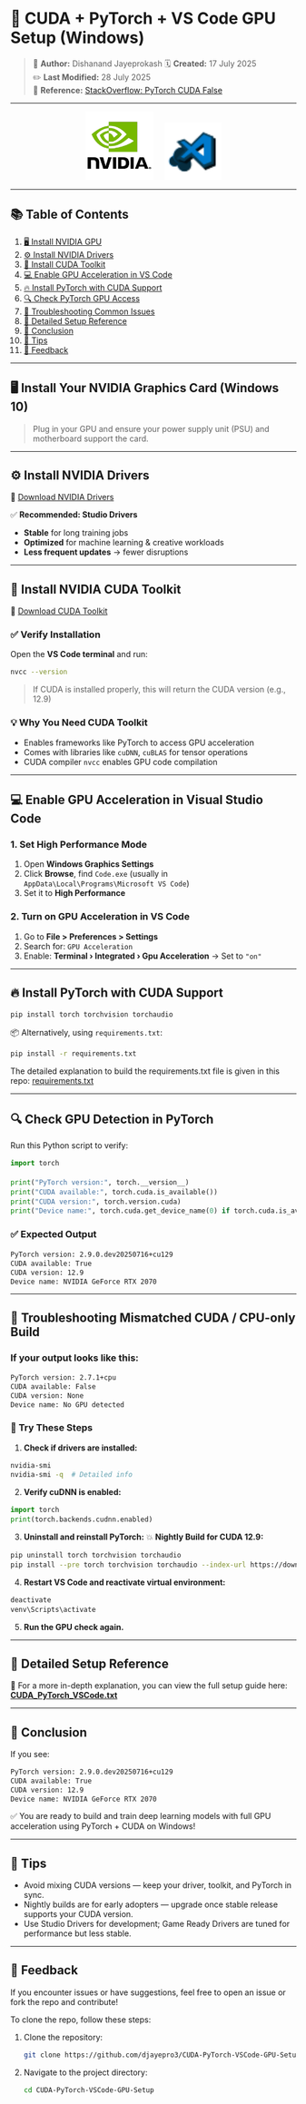 # 🚀 CUDA + PyTorch + VS Code GPU Setup (Windows)

> 📌 **Author:** Dishanand Jayeprokash
> 🗓️ **Created:** 17 July 2025  
> ✏️ **Last Modified:** 28 July 2025  
> 🔗 **Reference:** [StackOverflow: PyTorch CUDA False](https://stackoverflow.com/questions/60987997/why-torch-cuda-is-available-returns-false-even-after-installing-pytorch-with)

---

<p align="center">
  <img src="images/nvidia_logo.png" alt="NVIDIA Logo" width="120"/>
  &nbsp;&nbsp;&nbsp;
  <img src="images/vscode_logo.png" alt="VS Code Logo" width="100"/>
</p>




---

## 📚 Table of Contents

1. [🖥️ Install NVIDIA GPU](#️-install-your-nvidia-graphics-card-windows-10)
2. [⚙️ Install NVIDIA Drivers](#-install-nvidia-drivers)
3. [🧠 Install CUDA Toolkit](#-install-nvidia-cuda-toolkit)
4. [💻 Enable GPU Acceleration in VS Code](#-enable-gpu-acceleration-in-visual-studio-code)
5. [🔥 Install PyTorch with CUDA Support](#-install-pytorch-with-cuda-support)
6. [🔍 Check PyTorch GPU Access](#-check-gpu-detection-in-pytorch)
7. [🐛 Troubleshooting Common Issues](#-troubleshooting-mismatched-cuda--cpu-only-build)
8. [📘 Detailed Setup Reference](#-detailed-setup-reference)
9. [🎉 Conclusion](#-conclusion)
10. [🧊 Tips](#-tips)
11. [💬 Feedback](#-feedback)


---

## 🖥️ Install Your NVIDIA Graphics Card (Windows 10)

> Plug in your GPU and ensure your power supply unit (PSU) and motherboard support the card.

---

## ⚙️ Install NVIDIA Drivers

🔗 [Download NVIDIA Drivers](https://www.nvidia.com/en-us/drivers/)

✅ **Recommended: Studio Drivers**
- **Stable** for long training jobs
- **Optimized** for machine learning & creative workloads
- **Less frequent updates** → fewer disruptions

---

## 🧠 Install NVIDIA CUDA Toolkit

🔗 [Download CUDA Toolkit](https://developer.nvidia.com/cuda-toolkit)

### ✅ Verify Installation

Open the **VS Code terminal** and run:

```bash
nvcc --version
````

> If CUDA is installed properly, this will return the CUDA version (e.g., 12.9)

### 💡 Why You Need CUDA Toolkit

* Enables frameworks like PyTorch to access GPU acceleration
* Comes with libraries like `cuDNN`, `cuBLAS` for tensor operations
* CUDA compiler `nvcc` enables GPU code compilation

---

## 💻 Enable GPU Acceleration in Visual Studio Code

### 1. Set High Performance Mode

1. Open **Windows Graphics Settings**
2. Click **Browse**, find `Code.exe` (usually in `AppData\Local\Programs\Microsoft VS Code`)
3. Set it to **High Performance**

### 2. Turn on GPU Acceleration in VS Code

1. Go to **File > Preferences > Settings**
2. Search for: `GPU Acceleration`
3. Enable: **Terminal › Integrated › Gpu Acceleration** → Set to `"on"`

---

## 🔥 Install PyTorch with CUDA Support

```bash
pip install torch torchvision torchaudio
```

📦 Alternatively, using `requirements.txt`:

```bash
pip install -r requirements.txt
```
The detailed explanation to build the requirements.txt file is given in this repo:
[requirements.txt](https://github.com/djayepro3/Windows-Venv-Python-Setup/blob/main/README.md#-install-required-packages)

---

## 🔍 Check GPU Detection in PyTorch

Run this Python script to verify:

```python
import torch

print("PyTorch version:", torch.__version__)
print("CUDA available:", torch.cuda.is_available())
print("CUDA version:", torch.version.cuda)
print("Device name:", torch.cuda.get_device_name(0) if torch.cuda.is_available() else "No GPU detected")
```

### ✅ Expected Output

```text
PyTorch version: 2.9.0.dev20250716+cu129
CUDA available: True
CUDA version: 12.9
Device name: NVIDIA GeForce RTX 2070
```

---

## 🐛 Troubleshooting Mismatched CUDA / CPU-only Build

### If your output looks like this:

```text
PyTorch version: 2.7.1+cpu
CUDA available: False
CUDA version: None
Device name: No GPU detected
```

### 🔧 Try These Steps

1. **Check if drivers are installed:**

```bash
nvidia-smi
nvidia-smi -q  # Detailed info
```

2. **Verify cuDNN is enabled:**

```python
import torch
print(torch.backends.cudnn.enabled)
```

3. **Uninstall and reinstall PyTorch:**
   💥 **Nightly Build for CUDA 12.9:**

```bash
pip uninstall torch torchvision torchaudio
pip install --pre torch torchvision torchaudio --index-url https://download.pytorch.org/whl/nightly/cu129
```

4. **Restart VS Code and reactivate virtual environment:**

```bash
deactivate
venv\Scripts\activate
```

5. **Run the GPU check again.**


---

## 📘 Detailed Setup Reference

📄 For a more in-depth explanation, you can view the full setup guide here:  
[**CUDA_PyTorch_VSCode.txt**](setup/CUDA_PyTorch_VSCode.txt)

---

## 🎉 Conclusion

If you see:

```text
PyTorch version: 2.9.0.dev20250716+cu129
CUDA available: True
CUDA version: 12.9
Device name: NVIDIA GeForce RTX 2070
```

✅ You are ready to build and train deep learning models with full GPU acceleration using PyTorch + CUDA on Windows!

---

## 🧊 Tips

* Avoid mixing CUDA versions — keep your driver, toolkit, and PyTorch in sync.
* Nightly builds are for early adopters — upgrade once stable release supports your CUDA version.
* Use Studio Drivers for development; Game Ready Drivers are tuned for performance but less stable.

---

## 💬 Feedback

If you encounter issues or have suggestions, feel free to open an issue or fork the repo and contribute!

To clone the repo, follow these steps:

1. Clone the repository:
    ```bash
    git clone https://github.com/djayepro3/CUDA-PyTorch-VSCode-GPU-Setup
    ```
2. Navigate to the project directory:
    ```bash
    cd CUDA-PyTorch-VSCode-GPU-Setup
    ```

